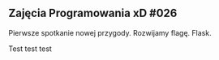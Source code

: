 ## Zajęcia Programowania xD #026

Pierwsze spotkanie nowej przygody. Rozwijamy flagę. Flask.

Test test test
